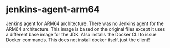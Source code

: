 # jenkins-agent-arm64
Jenkins agent for ARM64 architecture. There was no Jenkins agent for the ARM64 architecture. This image is based on the original files except it uses a different base image for the JDK. Also installs the Docker CLI to issue Docker commands. This does not install docker itself, just the client!
